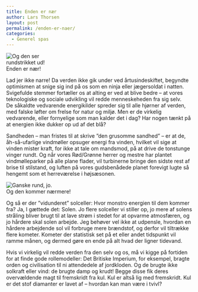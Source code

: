 ```yaml
---
title: Enden er nær
author: Lars Thorsen
layout: post
permalink: /enden-er-naer/
categories:
  - Generel spas
---
```

<div class="bitImage bitRight" style="width: 143px">
  <img src="http://www.abekat.net/images/naer.jpg" alt="Og den ser rundstrikket ud!" /><br /> Enden er nær!
</div>

Lad jer ikke narre! Da verden ikke gik under ved årtusindeskiftet, begyndte optimismen at snige sig ind på os som en ninja eller jægersoldat i natten. Svigefulde stemmer fortæller os at alting er ved at blive bedre – at vores teknologiske og sociale udvikling vil redde menneskeheden fra sig selv.  
De såkaldte vedvarende energikilder spreder sig til alle hjørner af verden, med falske løfter om frelse for natur og miljø. Men er de virkelig vedvarende, eller fornyelige som man kalder det i dag? Har nogen tænkt på at energien ikke dukker op ud af det blå?

Sandheden – man fristes til at skrive ”den grusomme sandhed” – er at de, åh-så-ufarlige vindmøller opsuger energi fra vinden, hvilket vil sige at vinden mister kraft, for ikke at tale om mandsmod, på at drive de tonstunge vinger rundt. Og når vores Rød/Grønne herrer og mestre har plantet vindmølleparker på alle plane flader, vil turbinerne bringe den sidste rest af brise til stilstand, og luften på vores gudsbenådede planet forevigt lugte så hengemt som et herreværelse i højsæsonen.

<div class="bitImage bitLeft" style="width: 183px">
  <img src="http://www.abekat.net/images/naermere.jpg" alt="Ganske rund, jo." /><br /> Og den kommer nærmere!
</div>

Og så er der ”vidunderet” solceller: Hvor monstro energien til dem kommer fra? Ja, I gættede det: Solen. Jo flere solceller vi stiller op, jo mere af solens stråling bliver brugt til at lave strøm i stedet for at opvarme atmosfæren, og jo hårdere skal solen arbejde. Jeg behøver vel ikke at udpensle, hvordan en hårdere arbejdende sol vil forbruge mere brændstof, og derfor vil tiltrække flere kometer. Kometer der statistisk set på et eller andet tidspunkt vil ramme månen, og dermed gøre en ende på alt hvad der ligner tidevand.

Hvis vi virkelig vil redde verden fra den selv og os, må vi kigge på fortiden for at finde gode rollemodeller: Det Britiske Imperium, for eksempel, bragte orden og civilisation til ni attendedele af jordkloden. Og de brugte ikke solkraft eller vind: de brugte damp og krudt! Begge disse fik deres overvældende magt til fremskridt fra kul. Kul er altså lig med fremskridt. Kul er det stof diamanter er lavet af – hvordan kan man være i tvivl?